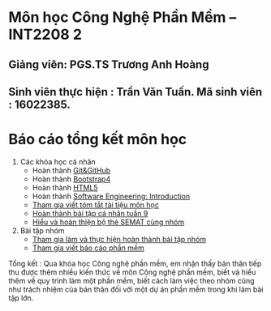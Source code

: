 ﻿# Môn học Công Nghệ Phần Mềm – INT2208 2

## Giảng viên: PGS.TS Trương Anh Hoàng

## Sinh viên thực hiện : Trần Văn Tuấn. Mã sinh viên : 16022385.

# Báo cáo tổng kết môn học
1. Các khóa học cá nhân
	- Hoàn thành [Git&GitHub](https://github.com/truonganhhoang/INT2208-2-2018/blob/master/TranVanTuan/GitandGitHub/git%20and%20github.png)
	- Hoàn thành [Bootstrap4](https://github.com/truonganhhoang/INT2208-2-2018/tree/master/TranVanTuan/Bootstrap4)
	- Hoàn thành [HTML5](https://github.com/truonganhhoang/INT2208-2-2018/tree/master/TranVanTuan/Html5)
	- Hoàn thành [Software Engineering: Introduction](https://github.com/truonganhhoang/INT2208-2-2018/tree/master/TranVanTuan)
	- [Tham gia viết tóm tắt tài tiệu môn học](https://docs.google.com/document/d/1a4i_31R8WBUAnF91syr1FwBpKoAiTY6rEJt1xWjb74M/edit#heading=h.96he3yu1bnz4)
	- [Hoàn thành bài tập cá nhân tuần 9](https://github.com/truonganhhoang/INT2208-2-2018/tree/master/TranVanTuan/B%C3%A0i%20T%E1%BA%ADp%20Tu%E1%BA%A7n%206)
	- [Hiểu và hoàn thiện bộ thẻ SEMAT cùng nhóm](https://github.com/truonganhhoang/INT2208-2-2018/blob/master/nhom-4T/SEMAT.xlsx)
2. Bài tập nhóm
	- [Tham gia làm và thực hiện hoàn thành bài tập nhóm](https://github.com/truonganhhoang/INT2208-2-2018/tree/master/nhom-4T)
	- [Tham gia viết báo cáo phần mềm](https://docs.google.com/document/d/1Lh95iyfd_GO0_WQroUXx-cMFoXA_DFEgINa5PdJLaIo/edit#heading=h.xkz14jfrcitp)

Tổng kết : Qua khóa học Công nghệ phần mềm, em nhận thấy bản thân tiếp thu được thêm nhiều kiến thức về môn Công nghệ phần mềm, biết và hiểu thêm về quy trình làm một phần mềm, biết cách làm việc theo nhóm cũng như trách nhiệm của bản thân đối với một dự án phần mềm trong khi làm bài tập lớn.
